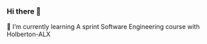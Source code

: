 ### Hi there 👋
 🌱 I’m currently learning A sprint Software Engineering course with Holberton-ALX

<!--
**mitakeey/mitakeey** is a ✨ _special_ ✨ repository because its `README.md` (this file) appears on your GitHub profile.

Here are some ideas to get you started:

- 🔭 I’m currently working on ...
# 🌱 I’m currently learning A sprint Software Engineering course with Holberton-ALX
- 👯 I’m looking to collaborate on ...
- 🤔 I’m looking for help with ...
- 💬 Ask me about ...
- 📫 How to reach me: ...
- 😄 Pronouns: ...
# ⚡ Fun fact: I can cook you the best meal :shushing_face:
-->
